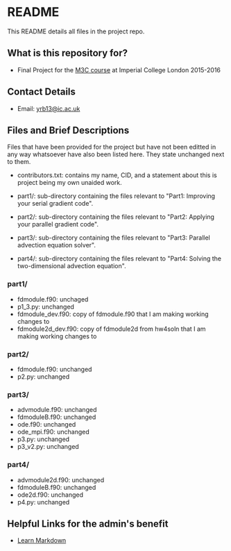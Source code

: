 # README #

This README details all files in the project repo.

## What is this repository for? ##

* Final Project for the [M3C course](http://imperialhpsc.bitbucket.org) at Imperial College London 2015-2016

## Contact Details ##

* Email: [yrb13@ic.ac.uk](mailto:yrb13@ic.ac.uk)

## Files and Brief Descriptions ##

Files that have been provided for the project but have not been editted in any way whatsoever have also been listed here. They state unchanged next to them.

* contributors.txt: contains my name, CID, and a statement about this is project being my own unaided work.

* part1/: sub-directory containing the files relevant to "Part1: Improving your serial gradient code".
* part2/: sub-directory containing the files relevant to "Part2: Applying your parallel gradient code".
* part3/: sub-directory containing the files relevant to "Part3: Parallel advection equation solver".
* part4/: sub-directory containing the files relevant to "Part4: Solving the two-dimensional advection equation".

### part1/ ###

* fdmodule.f90: unchaged
* p1_3.py: unchanged
* fdmodule_dev.f90: copy of fdmodule.f90 that I am making working changes to
* fdmodule2d_dev.f90: copy of fdmodule2d from hw4soln that I am making working changes to

### part2/ ###

* fdmodule.f90: unchanged
* p2.py: unchanged

### part3/ ###

* advmodule.f90: unchanged
* fdmoduleB.f90: unchanged
* ode.f90: unchanged
* ode_mpi.f90: unchanged
* p3.py: unchanged
* p3_v2.py: unchanged

### part4/ ###

* advmodule2d.f90: unchanged
* fdmoduleB.f90: unchanged
* ode2d.f90: unchanged
* p4.py: unchanged

## Helpful Links for the admin's benefit ##
* [Learn Markdown](https://bitbucket.org/tutorials/markdowndemo)
